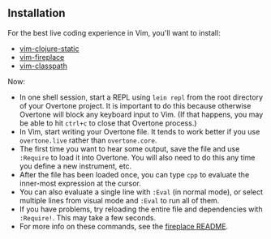 ## Installation

For the best live coding experience in Vim, you'll want to install:

* [vim-clojure-static](https://github.com/guns/vim-clojure-static)
* [vim-fireplace](https://github.com/tpope/vim-fireplace)
* [vim-classpath](https://github.com/tpope/vim-classpath)

Now:

* In one shell session, start a REPL using `lein repl` from the root directory of your Overtone project. It is important to do this because otherwise Overtone will block any keyboard input to Vim. (If that happens, you may be able to hit `ctrl+c` to close that Overtone process.)
* In Vim, start writing your Overtone file. It tends to work better if you use `overtone.live` rather than `overtone.core`.
* The first time you want to hear some output, save the file and use `:Require` to load it into Overtone. You will also need to do this any time you define a new instrument, etc.
* After the file has been loaded once, you can type `cpp` to evaluate the inner-most expression at the cursor.
* You can also evaluate a single line with `:Eval` (in normal mode), or select multiple lines from visual mode and `:Eval` to run all of them.
* If you have problems, try reloading the entire file and dependencies with `:Require!`. This may take a few seconds.
* For more info on these commands, see the [fireplace README](https://github.com/tpope/vim-fireplace).